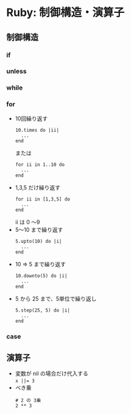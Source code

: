 # Ruby: 制御構造・演算子

## 制御構造

### if

### unless

### while

### for

* 10回繰り返す
  ```
  10.times do |ii|
    ...
  end
  ```
  または
  ```
  for ii in 1..10 do
    ...
  end
  ```
* 1,3,5 だけ繰り返す
  ```
  for ii in [1,3,5] do
    ...
  end
  ```
  ii は 0 〜9
* 5〜10 まで繰り返す
  ```
  5.upto(10) do |i|
    ...
  end
  ```
* 10 => 5 まで繰り返す
  ```
  10.downto(5) do |i|
    ...
  end
  ```
* 5 から 25 まで、5単位で繰り返し
  ```
  5.step(25, 5) do |i|
    ...
  end
  ```

### case


## 演算子

* 変数が nil の場合だけ代入する  
`x ||= 3`
* べき乗
  ```
  # 2 の 3乗
  2 ** 3
  ```

